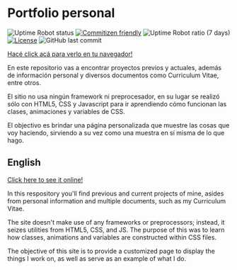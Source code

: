 # Portfolio personal


![Uptime Robot status](https://img.shields.io/uptimerobot/status/m784608547-de92abbae8bcc7a40608dcb8) [![Commitizen friendly](https://img.shields.io/badge/commitizen-friendly-brightgreen.svg)](http://commitizen.github.io/cz-cli/) ![Uptime Robot ratio (7 days)](https://img.shields.io/uptimerobot/ratio/7/m784608547-de92abbae8bcc7a40608dcb8) [![License](https://img.shields.io/badge/License-Apache%202.0-blue.svg)](https://opensource.org/licenses/Apache-2.0) ![GitHub last commit](https://img.shields.io/github/last-commit/dariokozicki/portfolio)

[Hacé click acá para verlo en tu navegador!](https://thekozicki.tk)

En este repositorio vas a encontrar proyectos previos y actuales, además de información personal y diversos documentos como Curriculum Vitae, entre otros.

El sitio no usa ningún framework ni preprocesador, en su lugar se realizó sólo con HTML5, CSS y Javascript para ir aprendiendo cómo funcionan las clases, animaciones y variables de CSS.  

El objectivo es brindar una página personalizada que muestre las cosas que voy haciendo, sirviendo a su vez como una muestra en sí misma de lo que hago.



## English

[Click here to see it online!](https://thekozicki.tk)

In this respository you'll find previous and current projects of mine, asides from personal information and multiple documents, such as my Curriculum Vitae. 

The site doesn't make use of any frameworks or preprocessors; instead, it seizes utilities from HTML5, CSS, and JS. The purpose of this was to learn how classes, animations and variables are constructed within CSS files.

The objective of this site is to provide a customized page to display the things I work on, as well as serve as an example of what I do.

